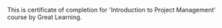 This is certificate of completion for 'Introduction to Project Management' course by Great Learning.
